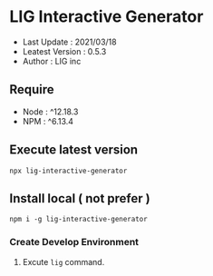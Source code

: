 # LIG Interactive Generator
 
- Last Update : 2021/03/18
- Leatest Version : 0.5.3
- Author : LIG inc
 
## Require 
 
- Node : ^12.18.3
- NPM : ^6.13.4 

## Execute latest version
``` npx lig-interactive-generator ``` 

## Install local ( not prefer )
 
``` npm i -g lig-interactive-generator ``` 
 
### Create Develop Environment 

1. Excute ```lig``` command. 